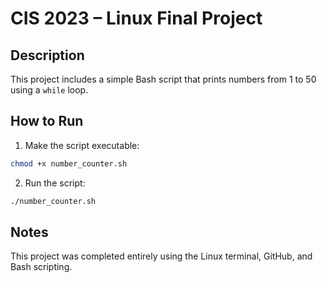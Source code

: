 # CIS 2023 – Linux Final Project

## Description
This project includes a simple Bash script that prints numbers from 1 to 50 using a `while` loop.

## How to Run
1. Make the script executable:
```bash
chmod +x number_counter.sh
```

2. Run the script:
```bash
./number_counter.sh
```

## Notes
This project was completed entirely using the Linux terminal, GitHub, and Bash scripting.
